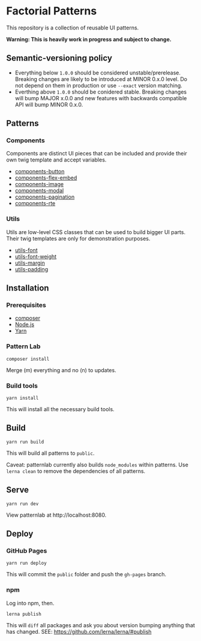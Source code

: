 # Factorial Patterns

This repository is a collection of reusable UI patterns.

**Warning: This is heavily work in progress and subject to change.**

## Semantic-versioning policy

- Everything below `1.0.0` should be considered unstable/prerelease. Breaking changes are likely to be introduced at MINOR 0.x.0 level. Do not depend on them in production or use `--exact` version matching. 
- Everthing above `1.0.0` should be conidered stable. Breaking changes will bump MAJOR x.0.0 and new features with backwards compatible API will bump MINOR 0.x.0. 

## Patterns

### Components

Components are distinct UI pieces that can be included and provide their own 
twig template and accept variables. 

* [components-button](https://github.com/factorial-io/factorial-patterns/tree/develop/source/_patterns/components/components-button)
* [components-flex-embed](https://github.com/factorial-io/factorial-patterns/tree/develop/source/_patterns/components/components-flex-embed)
* [components-image](https://github.com/factorial-io/factorial-patterns/tree/develop/source/_patterns/components/components-image)
* [components-modal](https://github.com/factorial-io/factorial-patterns/tree/develop/source/_patterns/components/components-modal)
* [components-pagination](https://github.com/factorial-io/factorial-patterns/tree/develop/source/_patterns/components/components-pagination)
* [components-rte](https://github.com/factorial-io/factorial-patterns/tree/develop/source/_patterns/components/components-rte)

### Utils 

Utils are low-level CSS classes that can be used to build bigger UI parts. Their 
twig templates are only for demonstration purposes. 

* [utils-font](https://github.com/factorial-io/factorial-patterns/tree/develop/source/_patterns/utils/utils-font)
* [utils-font-weight](https://github.com/factorial-io/factorial-patterns/tree/develop/source/_patterns/utils/utils-font-weight)
* [utils-margin](https://github.com/factorial-io/factorial-patterns/tree/develop/source/_patterns/utils/utils-margin)
* [utils-padding](https://github.com/factorial-io/factorial-patterns/tree/develop/source/_patterns/utils/utils-padding)

## Installation

### Prerequisites 

* [composer](https://getcomposer.org/)
* [Node.js](https://nodejs.org/en/)
* [Yarn](https://yarnpkg.com/en/)

### Pattern Lab

    composer install

Merge (m) everything and no (n) to updates.

### Build tools

    yarn install

This will install all the necessary build tools.

## Build

    yarn run build

This will build all patterns to `public`.

Caveat: patternlab currently also builds `node_modules` within patterns.
Use `lerna clean` to remove the dependencies of all patterns.

## Serve

    yarn run dev

View patternlab at http://localhost:8080.

## Deploy

### GitHub Pages

    yarn run deploy

This will commit the `public` folder and push the `gh-pages` branch.

### npm

Log into npm, then.

    lerna publish 

This will `diff` all packages and ask you about version bumping anything that has 
changed. SEE: https://github.com/lerna/lerna/#publish
